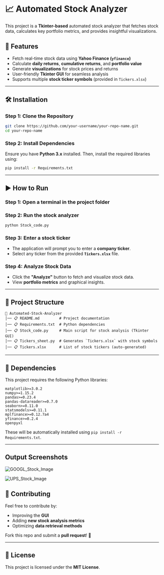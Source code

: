# 📈 Automated Stock Analyzer

This project is a **Tkinter-based** automated stock analyzer that fetches stock data, calculates key portfolio metrics, and provides insightful visualizations.

## 🚀 Features

- Fetch real-time stock data using **Yahoo Finance (****`yfinance`****)**
- Calculate **daily returns**, **cumulative returns**, and **portfolio value**
- Generate **visualizations** for stock prices and returns
- User-friendly **Tkinter GUI** for seamless analysis
- Supports multiple **stock ticker symbols** (provided in `Tickers.xlsx`)

---

## 🛠 Installation

### Step 1: Clone the Repository

```bash
git clone https://github.com/your-username/your-repo-name.git
cd your-repo-name
```

### Step 2: Install Dependencies

Ensure you have **Python 3.x** installed. Then, install the required libraries using:

```bash
pip install -r Requirements.txt
```

---

## ▶️ How to Run

### Step 1: Open a terminal in the project folder

### Step 2: Run the stock analyzer

```bash
python Stock_code.py
```

### Step 3: Enter a stock ticker

- The application will prompt you to enter a **company ticker**.
- Select any ticker from the provided **`Tickers.xlsx`** file.

### Step 4: Analyze Stock Data

- Click the **"Analyze"** button to fetch and visualize stock data.
- View **portfolio metrics** and graphical insights.

---

## 💂 Project Structure

```
📁 Automated-Stock-Analyzer
│── 📋 README.md         # Project documentation
│── 📋 Requirements.txt  # Python dependencies
│── 📋 Stock_code.py     # Main script for stock analysis (Tkinter GUI)
│── 📋 Tickers_sheet.py  # Generates `Tickers.xlsx` with stock symbols
│── 📋 Tickers.xlsx      # List of stock tickers (auto-generated)
```

---

## 📌 Dependencies

This project requires the following Python libraries:

```
matplotlib>=3.0.2
numpy>=1.15.2
pandas>=0.23.4
pandas-datareader>=0.7.0
seaborn>=0.11.0
statsmodels>=0.11.1
mplfinance>=0.12.7a4
yfinance>=0.2.4
openpyxl
```

These will be automatically installed using `pip install -r Requirements.txt`.

---
## Output Screenshots
![GOOGL_Stock_Image](https://github.com/user-attachments/assets/ba39b0b9-a309-4b95-b827-cedf79f25c04)

![UPS_Stock_Image](https://github.com/user-attachments/assets/6b4aa116-8b66-4a71-b057-4cf3d83ed558)


## 🤝 Contributing

Feel free to contribute by:

- Improving the **GUI**
- Adding **new stock analysis metrics**
- Optimizing **data retrieval methods**

Fork this repo and submit a **pull request**! 🚀

---

## 🐜 License

This project is licensed under the **MIT License**.

